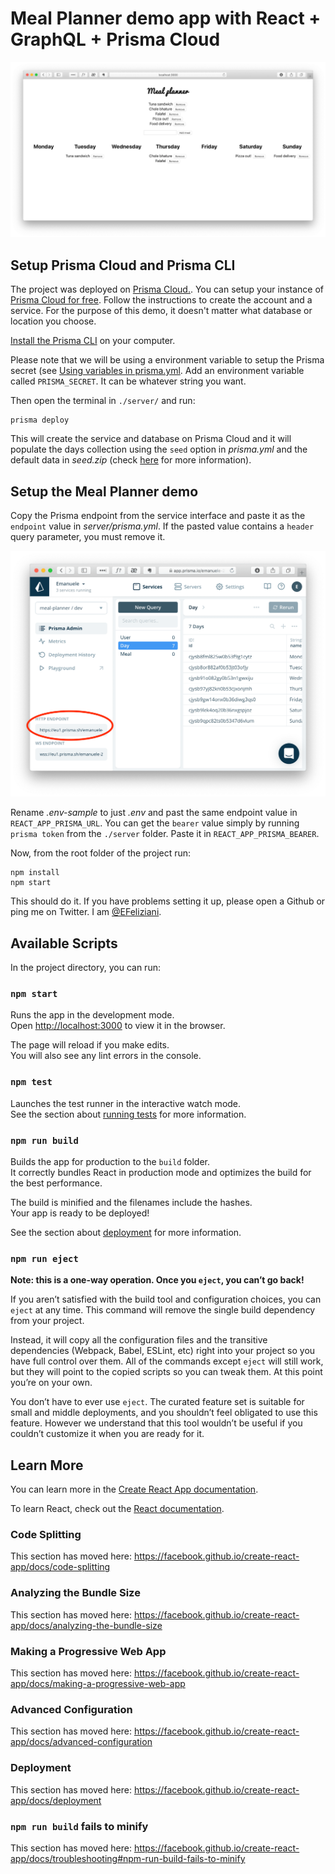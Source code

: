 # Meal Planner demo app with React + GraphQL + Prisma Cloud

![Meal Planner Demo screenshot](./public/meal-planner-demo-react-graphql-prisma.png)

## Setup Prisma Cloud and Prisma CLI

The project was deployed on [Prisma Cloud.](https://www.prisma.io/cloud). You can setup your instance of [Prisma Cloud for free](https://app.prisma.io). Follow the instructions to create the account and a service. For the purpose of this demo, it doesn't matter what database or location you choose.

[Install the Prisma CLI](https://www.prisma.io/docs/prisma-cli-and-configuration/using-the-prisma-cli-alx4/) on your computer.

Please note that we will be using a environment variable to setup the Prisma secret (see [Using variables in prisma.yml](https://www.prisma.io/docs/prisma-cli-and-configuration/prisma-yml-5cy7/#environment-variable). Add an environment variable called `PRISMA_SECRET`. It can be whatever string you want.

Then open the terminal in `./server/` and run:

```shell script
prisma deploy
```

This will create the service and database on Prisma Cloud and it will populate the days collection using the `seed` option in _prisma.yml_ and the default data in _seed.zip_ (check [here](https://www.prisma.io/docs/reference/service-configuration/prisma.yml/yaml-structure-ufeshusai8#seed-(optional)) for more information).

## Setup the Meal Planner demo

Copy the Prisma endpoint from the service interface and paste it as the `endpoint` value in _server/prisma.yml_. If the pasted value contains a `header` query parameter, you must remove it.

![Get the endpoint from the Prisma Cloud service interface](./public/prisma-cloud-endpoint.png)

Rename _.env-sample_ to just _.env_ and past the same endpoint value in `REACT_APP_PRISMA_URL`. You can get the `bearer` value simply by running `prisma token` from the `./server` folder. Paste it in `REACT_APP_PRISMA_BEARER`.

Now, from the root folder of the project run:

```shell script
npm install
npm start
```

This should do it. If you have problems setting it up, please open a Github or ping me on Twitter. I am [@EFeliziani](https://twitter.com/EFeliziani).

## Available Scripts

In the project directory, you can run:

### `npm start`

Runs the app in the development mode.<br>
Open [http://localhost:3000](http://localhost:3000) to view it in the browser.

The page will reload if you make edits.<br>
You will also see any lint errors in the console.

### `npm test`

Launches the test runner in the interactive watch mode.<br>
See the section about [running tests](https://facebook.github.io/create-react-app/docs/running-tests) for more information.

### `npm run build`

Builds the app for production to the `build` folder.<br>
It correctly bundles React in production mode and optimizes the build for the best performance.

The build is minified and the filenames include the hashes.<br>
Your app is ready to be deployed!

See the section about [deployment](https://facebook.github.io/create-react-app/docs/deployment) for more information.

### `npm run eject`

**Note: this is a one-way operation. Once you `eject`, you can’t go back!**

If you aren’t satisfied with the build tool and configuration choices, you can `eject` at any time. This command will remove the single build dependency from your project.

Instead, it will copy all the configuration files and the transitive dependencies (Webpack, Babel, ESLint, etc) right into your project so you have full control over them. All of the commands except `eject` will still work, but they will point to the copied scripts so you can tweak them. At this point you’re on your own.

You don’t have to ever use `eject`. The curated feature set is suitable for small and middle deployments, and you shouldn’t feel obligated to use this feature. However we understand that this tool wouldn’t be useful if you couldn’t customize it when you are ready for it.

## Learn More

You can learn more in the [Create React App documentation](https://facebook.github.io/create-react-app/docs/getting-started).

To learn React, check out the [React documentation](https://reactjs.org/).

### Code Splitting

This section has moved here: https://facebook.github.io/create-react-app/docs/code-splitting

### Analyzing the Bundle Size

This section has moved here: https://facebook.github.io/create-react-app/docs/analyzing-the-bundle-size

### Making a Progressive Web App

This section has moved here: https://facebook.github.io/create-react-app/docs/making-a-progressive-web-app

### Advanced Configuration

This section has moved here: https://facebook.github.io/create-react-app/docs/advanced-configuration

### Deployment

This section has moved here: https://facebook.github.io/create-react-app/docs/deployment

### `npm run build` fails to minify

This section has moved here: https://facebook.github.io/create-react-app/docs/troubleshooting#npm-run-build-fails-to-minify
